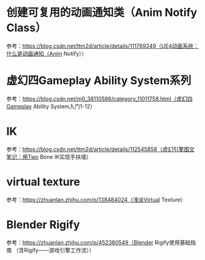 # 创建可复用的动画通知类（Anim Notify Class）

参考：https://blog.csdn.net/ttm2d/article/details/111769249（UE4动画系统：什么是动画通知（Anim Notify））



# 虚幻四Gameplay Ability System系列

参考：https://blog.csdn.net/m0_38110586/category_11011758.html（虚幻四Gameplay Ability System入门1-12）



# IK

参考：https://blog.csdn.net/ttm2d/article/details/112545858（虚幻引擎图文笔记：用Two Bone IK实现手扶墙）



# virtual texture

参考：https://zhuanlan.zhihu.com/p/138484024（浅谈Virtual Texture）



# Blender Rigify

参考：https://zhuanlan.zhihu.com/p/452380549（Blender Rigify使用基础指南 （含Rigify——游戏引擎工作流））

